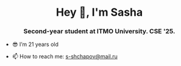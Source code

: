 <h1 align="center">Hey 👋, I'm Sasha</h1>
<h3 align="center">Second-year student at ITMO University. CSE '25.</h3>

- 😎 I’m 21 years old

- 📫 How to reach me: s-shchapov@mail.ru

<!--
**NXT26/NXT26** is a ✨ _special_ ✨ repository because its `README.md` (this file) appears on your GitHub profile.

Here are some ideas to get you started:

- 🔭 I’m currently working on ...
- 🌱 I’m currently learning ...
- 👯 I’m looking to collaborate on ...
- 🤔 I’m looking for help with ...
- 💬 Ask me about ...
- 📫 How to reach me: ...
- 😄 Pronouns: ...
- ⚡ Fun fact: ...
-->

